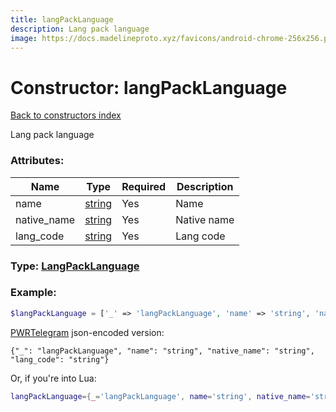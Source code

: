 ```yaml
---
title: langPackLanguage
description: Lang pack language
image: https://docs.madelineproto.xyz/favicons/android-chrome-256x256.png
---
```

# Constructor: langPackLanguage  
[Back to constructors index](index.md)



Lang pack language

### Attributes:

| Name     |    Type       | Required | Description |
|----------|---------------|----------|-------------|
|name|[string](../types/string.md) | Yes|Name|
|native\_name|[string](../types/string.md) | Yes|Native name|
|lang\_code|[string](../types/string.md) | Yes|Lang code|



### Type: [LangPackLanguage](../types/LangPackLanguage.md)


### Example:

```php
$langPackLanguage = ['_' => 'langPackLanguage', 'name' => 'string', 'native_name' => 'string', 'lang_code' => 'string'];
```  

[PWRTelegram](https://pwrtelegram.xyz) json-encoded version:

```
{"_": "langPackLanguage", "name": "string", "native_name": "string", "lang_code": "string"}
```


Or, if you're into Lua:

```lua
langPackLanguage={_='langPackLanguage', name='string', native_name='string', lang_code='string'}

```


